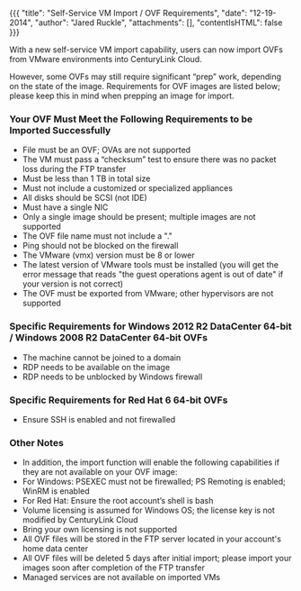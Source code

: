 {{{
  "title": "Self-Service VM Import / OVF Requirements",
  "date": "12-19-2014",
  "author": "Jared Ruckle",
  "attachments": [],
  "contentIsHTML": false
}}}


With a new self-service VM import capability, users can now import OVFs from VMware environments into CenturyLink Cloud.

However, some OVFs may still require significant “prep” work, depending on the state of the image.  Requirements for OVF images are listed below; please keep this in mind when prepping an image for import.

### Your OVF Must Meet the Following Requirements to be Imported Successfully
* File must be an OVF; OVAs are not supported
* The VM must pass a “checksum” test to ensure there was no packet loss during the FTP transfer
* Must be less than 1 TB in total size
* Must not include a customized or specialized appliances
* All disks should be SCSI (not IDE)
* Must have a single NIC
* Only a single image should be present; multiple images are not supported
* The OVF file name must not include a "."
* Ping should not be blocked on the firewall
* The VMware (vmx) version must be 8 or lower
* The latest version of VMware tools must be installed (you will get the error message that reads "the guest operations agent is out of date" if your version is not correct)
* The OVF must be exported from VMware; other hypervisors are not supported

### Specific Requirements for Windows 2012 R2 DataCenter 64-bit / Windows 2008 R2 DataCenter 64-bit OVFs
* The machine cannot be joined to a domain
* RDP needs to be available on the image
* RDP needs to be unblocked by Windows firewall

### Specific Requirements for Red Hat 6 64-bit OVFs
* Ensure SSH is enabled and not firewalled

### Other Notes
* In addition, the import function will enable the following capabilities if they are not available on your OVF image:
* For Windows: PSEXEC must not be firewalled; PS Remoting is enabled; WinRM is enabled
* For Red Hat: Ensure the root account’s shell is bash
* Volume licensing is assumed for Windows OS; the license key is not modified by CenturyLink Cloud
* Bring your own licensing is not supported
* All OVF files will be stored in the FTP server located in your account's home data center
* All OVF files will be deleted 5 days after initial import; please import your images soon after completion of the FTP transfer
* Managed services are not available on imported VMs
